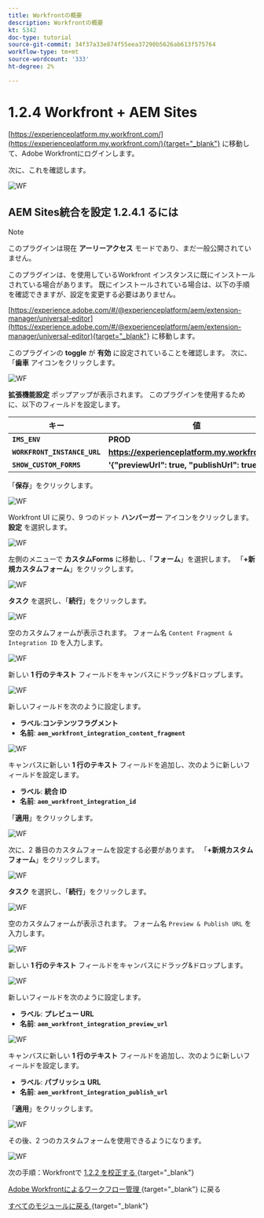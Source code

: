 ```yaml
---
title: Workfrontの概要
description: Workfrontの概要
kt: 5342
doc-type: tutorial
source-git-commit: 34f37a33e874f55eea37290b5626ab613f575764
workflow-type: tm+mt
source-wordcount: '333'
ht-degree: 2%

---
```


# 1.2.4 Workfront + AEM Sites

[https://experienceplatform.my.workfront.com/](https://experienceplatform.my.workfront.com/){target="_blank"} に移動して、Adobe Workfrontにログインします。

次に、これを確認します。

![WF](./images/wfb1.png)

## AEM Sites統合を設定 1.2.4.1 るには

>[!NOTE]
>
>このプラグインは現在 **アーリーアクセス** モードであり、まだ一般公開されていません。
>
>このプラグインは、を使用しているWorkfront インスタンスに既にインストールされている場合があります。 既にインストールされている場合は、以下の手順を確認できますが、設定を変更する必要はありません。

[https://experience.adobe.com/#/@experienceplatform/aem/extension-manager/universal-editor](https://experience.adobe.com/#/@experienceplatform/aem/extension-manager/universal-editor){target="_blank"} に移動します。

このプラグインの **toggle** が **有効** に設定されていることを確認します。 次に、「**歯車** アイコンをクリックします。

![WF](./images/wfb8.png)

**拡張機能設定** ポップアップが表示されます。 このプラグインを使用するために、以下のフィールドを設定します。

| キー | 値 |
| --------------- | ------------------------------ | 
| **`IMS_ENV`** | **PROD** |
| **`WORKFRONT_INSTANCE_URL`** | **https://experienceplatform.my.workfront.com** |
| **`SHOW_CUSTOM_FORMS`** | **&#39;{&quot;previewUrl&quot;: true, &quot;publishUrl&quot;: true}&#39;** |

「**保存**」をクリックします。

![WF](./images/wfb8.png)

Workfront UI に戻り、9 つのドット **ハンバーガー** アイコンをクリックします。 **設定** を選択します。

![WF](./images/wfb9.png)

左側のメニューで **カスタムForms** に移動し、「**フォーム**」を選択します。 「**+新規カスタムフォーム**」をクリックします。

![WF](./images/wfb10.png)

**タスク** を選択し、「**続行**」をクリックします。

![WF](./images/wfb11.png)

空のカスタムフォームが表示されます。 フォーム名 `Content Fragment & Integration ID` を入力します。

![WF](./images/wfb12.png)

新しい **1 行のテキスト** フィールドをキャンバスにドラッグ&amp;ドロップします。

![WF](./images/wfb13.png)

新しいフィールドを次のように設定します。

- **ラベル**:**コンテンツフラグメント**
- **名前**: **`aem_workfront_integration_content_fragment`**

![WF](./images/wfb14.png)

キャンバスに新しい **1 行のテキスト** フィールドを追加し、次のように新しいフィールドを設定します。

- **ラベル**: **統合 ID**
- **名前**: **`aem_workfront_integration_id`**

「**適用**」をクリックします。

![WF](./images/wfb15.png)

次に、2 番目のカスタムフォームを設定する必要があります。 「**+新規カスタムフォーム**」をクリックします。

![WF](./images/wfb10.png)

**タスク** を選択し、「**続行**」をクリックします。

![WF](./images/wfb11.png)

空のカスタムフォームが表示されます。 フォーム名 `Preview & Publish URL` を入力します。

![WF](./images/wfb16.png)

新しい **1 行のテキスト** フィールドをキャンバスにドラッグ&amp;ドロップします。

![WF](./images/wfb17.png)

新しいフィールドを次のように設定します。

- **ラベル**: **プレビュー URL**
- **名前**: **`aem_workfront_integration_preview_url`**

![WF](./images/wfb18.png)

キャンバスに新しい **1 行のテキスト** フィールドを追加し、次のように新しいフィールドを設定します。

- **ラベル**: **パブリッシュ URL**
- **名前**: **`aem_workfront_integration_publish_url`**

「**適用**」をクリックします。

![WF](./images/wfb19.png)

その後、2 つのカスタムフォームを使用できるようになります。

![WF](./images/wfb20.png)

次の手順：Workfrontで [1.2.2 を校正する ](./ex2.md){target="_blank"}

[Adobe Workfrontによるワークフロー管理 ](./workfront.md){target="_blank"} に戻る

[ すべてのモジュールに戻る ](./../../../overview.md){target="_blank"}
